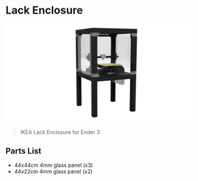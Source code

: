 # Lack Enclosure

![render](render.png)
> IKEA Lack Enclosure for Ender 3

## Parts List
- 44x44cm 4mm glass panel (x3)
- 44x22cm 4mm glass panel (x2)
